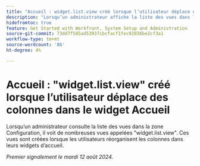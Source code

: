 ```yaml
---
title: "Accueil : widget.list.view créé lorsque l’utilisateur déplace des colonnes dans le widget d’accueil"
description: "Lorsqu’un administrateur affiche la liste des vues dans la zone Configuration, il voit de nombreuses vues appelées widget.list.view. Ces vues sont créées lorsque les utilisateurs réorganisent les colonnes dans leurs widgets d’accueil."
hidefromtoc: true
feature: Get Started with Workfront, System Setup and Administration
source-git-commit: 73dd7f585ad53937cbcfacf1fec92036be2cf3a1
workflow-type: tm+mt
source-wordcount: '86'
ht-degree: 4%

---
```



# Accueil : &quot;widget.list.view&quot; créé lorsque l’utilisateur déplace des colonnes dans le widget Accueil

Lorsqu’un administrateur consulte la liste des vues dans la zone Configuration, il voit de nombreuses vues appelées &quot;widget.list.view&quot;. Ces vues sont créées lorsque les utilisateurs réorganisent les colonnes dans leurs widgets d’accueil.

_Premier signalement le mardi 12 août 2024._
